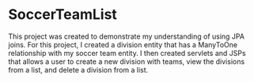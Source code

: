 # SoccerTeamList
This project was created to demonstrate my understanding of using JPA joins. For this project, I created a division entity that has a ManyToOne relationship with my soccer team entity. I then created servlets and JSPs that allows a user to create a new division with teams, view the divisions from a list, and delete a division from a list. 
